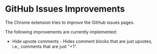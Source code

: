 # GitHub Issues Improvements

The Chrome extension tries to _improve_ the GitHub issues pages.

The following improvements are currently implemented:

* Hide upvote comments - Hides comment blocks that are just upvotes,
i.e., comments that are just "+1".


